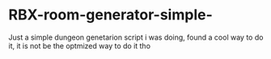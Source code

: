 # RBX-room-generator-simple-
Just a simple dungeon genetarion script i was doing, found a cool way to do it, it is not be the optmized way to do it tho
